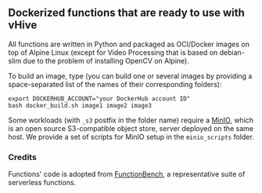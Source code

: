 ## Dockerized functions that are ready to use with vHive

All functions are written in Python and packaged as OCI/Docker images on top of Alpine Linux
(except for Video Processing that is based on debian-slim due to the problem of installing OpenCV on Alpine).

To build an image, type (you can build one or several images by providing a space-separated list
of the names of their corresponding folders):

```
export DOCKERHUB_ACCOUNT="your DockerHub account ID"
bash docker_build.sh image1 image2 image3
```

Some workloads (with `_s3` postfix in the folder name) require a [MinIO](min.io), which is an open source S3-compatible object store, server
deployed on the same host. We provide a set of scripts for MinIO setup in the `minio_scripts` folder.


### Credits

Functions' code is adopted from [FunctionBench](https://github.com/kmu-bigdata/serverless-faas-workbench),
a representative suite of serverless functions.
